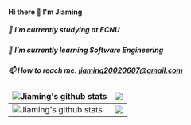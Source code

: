 #### Hi there 👋 I'm Jiaming
##### 🔭 I’m currently studying at ECNU
##### 🌱 I’m currently learning Software Engineering
##### 📫 How to reach me: jiaming20020607@gmail.com
| <a><img align="center" src="https://github-readme-stats.vercel.app/api?username=Jiaaming&count_private=true" alt="Jiaming's github stats" /></a> | <a><img align="center" src="https://github-readme-stats.vercel.app/api/top-langs/?username=Jiaaming&layout=compact&count_private=true" /></a> |
|--------------------------------------------------------------------------------------------------------------------------------------------------| ------------- |
| <a><img align="center" src="https://github-readme-stats.vercel.app/api/wakatime?username=Jameson&langs_count=7" alt="Jiaming's github stats" /></a>|<a><img align="center" src="https://leetcard.jacoblin.cool/jiaaming?theme=light&font=Noto%20Sans%20Kharoshthi&site=cn" /></a> |

